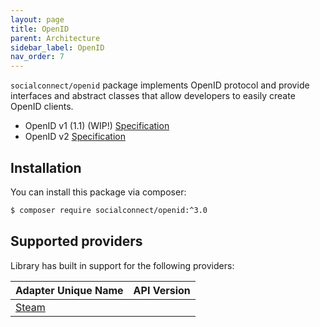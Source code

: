 ```yaml
---
layout: page
title: OpenID
parent: Architecture
sidebar_label: OpenID
nav_order: 7
---
```


`socialconnect/openid` package implements OpenID protocol and provide interfaces and abstract classes that 
allow developers to easily create OpenID clients.

- OpenID v1 (1.1) (WIP!) [Specification](https://openid.net/specs/openid-authentication-1_1.html)
- OpenID v2 [Specification](http://openid.net/specs/openid-authentication-2_0.html)

## Installation

You can install this package via composer:

```sh
$ composer require socialconnect/openid:^3.0
```

## Supported providers

Library has built in support for the following providers:

| Adapter Unique Name             | API Version  |
|---------------------------------|--------------|
| [Steam](#steam)                 |              |
